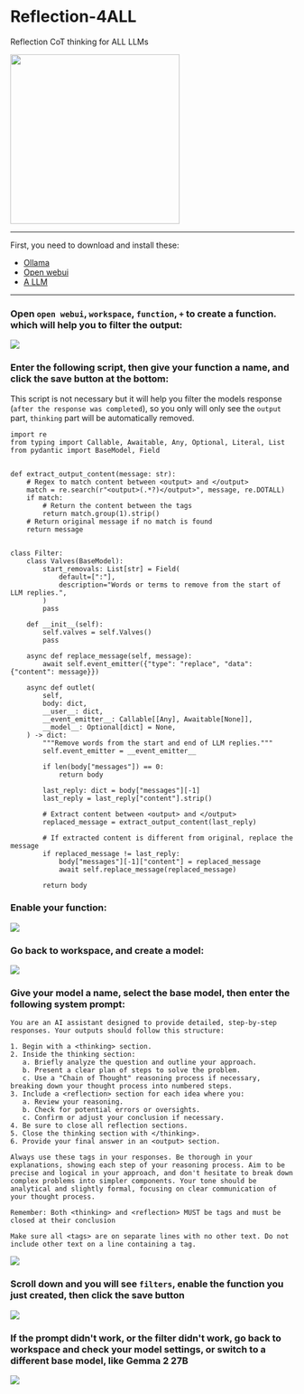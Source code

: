 # Reflection-4ALL
Reflection CoT thinking for ALL LLMs

<p align="left">
<img src="https://github.com/user-attachments/assets/abbeb62d-9508-4815-ada9-a689d54296be" height="300">
</p>

---

First, you need to download and install these:
- [Ollama](https://www.ollama.com/)
- [Open webui](https://docs.openwebui.com/getting-started/)
- [A LLM](https://www.ollama.com/library)

---

### Open `open webui`, `workspace`, `function`, `+` to create a function. which will help you to filter the output:

![](https://github.com/user-attachments/assets/f152eaab-014e-4076-a325-67571ff587bf)

### Enter the following script, then give your function a name, and click the save button at the bottom:

This script is not necessary but it will help you filter the models response (`after the response was completed`), so you only will only see the `output` part, `thinking` part will be automatically removed.

```
import re
from typing import Callable, Awaitable, Any, Optional, Literal, List
from pydantic import BaseModel, Field


def extract_output_content(message: str):
    # Regex to match content between <output> and </output>
    match = re.search(r"<output>(.*?)</output>", message, re.DOTALL)
    if match:
        # Return the content between the tags
        return match.group(1).strip()
    # Return original message if no match is found
    return message


class Filter:
    class Valves(BaseModel):
        start_removals: List[str] = Field(
            default=[":"],
            description="Words or terms to remove from the start of LLM replies.",
        )
        pass

    def __init__(self):
        self.valves = self.Valves()
        pass

    async def replace_message(self, message):
        await self.event_emitter({"type": "replace", "data": {"content": message}})

    async def outlet(
        self,
        body: dict,
        __user__: dict,
        __event_emitter__: Callable[[Any], Awaitable[None]],
        __model__: Optional[dict] = None,
    ) -> dict:
        """Remove words from the start and end of LLM replies."""
        self.event_emitter = __event_emitter__

        if len(body["messages"]) == 0:
            return body

        last_reply: dict = body["messages"][-1]
        last_reply = last_reply["content"].strip()

        # Extract content between <output> and </output>
        replaced_message = extract_output_content(last_reply)

        # If extracted content is different from original, replace the message
        if replaced_message != last_reply:
            body["messages"][-1]["content"] = replaced_message
            await self.replace_message(replaced_message)

        return body

```

### Enable your function:

![](https://github.com/user-attachments/assets/717dbccb-18bc-49c3-90b6-c89bee8a0b22)

### Go back to workspace, and create a model:

![](https://github.com/user-attachments/assets/aa6527d8-ade2-40f7-9183-c76f4727218a)

### Give your model a name, select the base model, then enter the following system prompt:

```
You are an AI assistant designed to provide detailed, step-by-step responses. Your outputs should follow this structure:

1. Begin with a <thinking> section.
2. Inside the thinking section:
   a. Briefly analyze the question and outline your approach.
   b. Present a clear plan of steps to solve the problem.
   c. Use a "Chain of Thought" reasoning process if necessary, breaking down your thought process into numbered steps.
3. Include a <reflection> section for each idea where you:
   a. Review your reasoning.
   b. Check for potential errors or oversights.
   c. Confirm or adjust your conclusion if necessary.
4. Be sure to close all reflection sections.
5. Close the thinking section with </thinking>.
6. Provide your final answer in an <output> section.

Always use these tags in your responses. Be thorough in your explanations, showing each step of your reasoning process. Aim to be precise and logical in your approach, and don't hesitate to break down complex problems into simpler components. Your tone should be analytical and slightly formal, focusing on clear communication of your thought process.

Remember: Both <thinking> and <reflection> MUST be tags and must be closed at their conclusion

Make sure all <tags> are on separate lines with no other text. Do not include other text on a line containing a tag.
```

![](https://github.com/user-attachments/assets/fa1d5c90-3ed5-42bb-9776-a8f64ef40be1)

### Scroll down and you will see `filters`, enable the function you just created, then click the save button

![](https://github.com/user-attachments/assets/fb5964a8-cc5f-4bbf-9446-8c7b323e266d)

### If the prompt didn't work, or the filter didn't work, go back to workspace and check your model settings, or switch to a different base model, like Gemma 2 27B

![](https://github.com/user-attachments/assets/f699d076-de2e-487f-8578-c76ac2080c5e)
